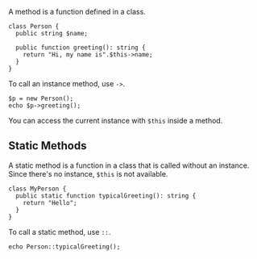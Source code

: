 A method is a function defined in a class.

```
class Person {
  public string $name;

  public function greeting(): string {
    return "Hi, my name is".$this->name;
  }
}
```

To call an instance method, use `->`.

```
$p = new Person();
echo $p->greeting();
```

You can access the current instance with `$this` inside a method.

## Static Methods

A static method is a function in a class that is called without an
instance. Since there's no instance, `$this` is not available.

```
class MyPerson {
  public static function typicalGreeting(): string {
    return "Hello";
  }
}
```

To call a static method, use `::`.

```
echo Person::typicalGreeting();
```
